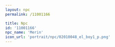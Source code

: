 ```yaml
---
layout: npc
permalink: /11001166

title: Npc
id: '11001166'
npc_name: 'Merin'
icon_url: 'portrait/npc/02010048_el_boy1_p.png'
---
```

